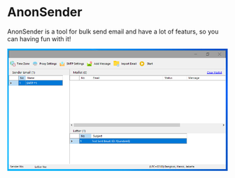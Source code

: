 # AnonSender
AnonSender is a tool for bulk send email and have a lot of featurs, so you can having fun with it!

![Main Program](Images/main.PNG)
